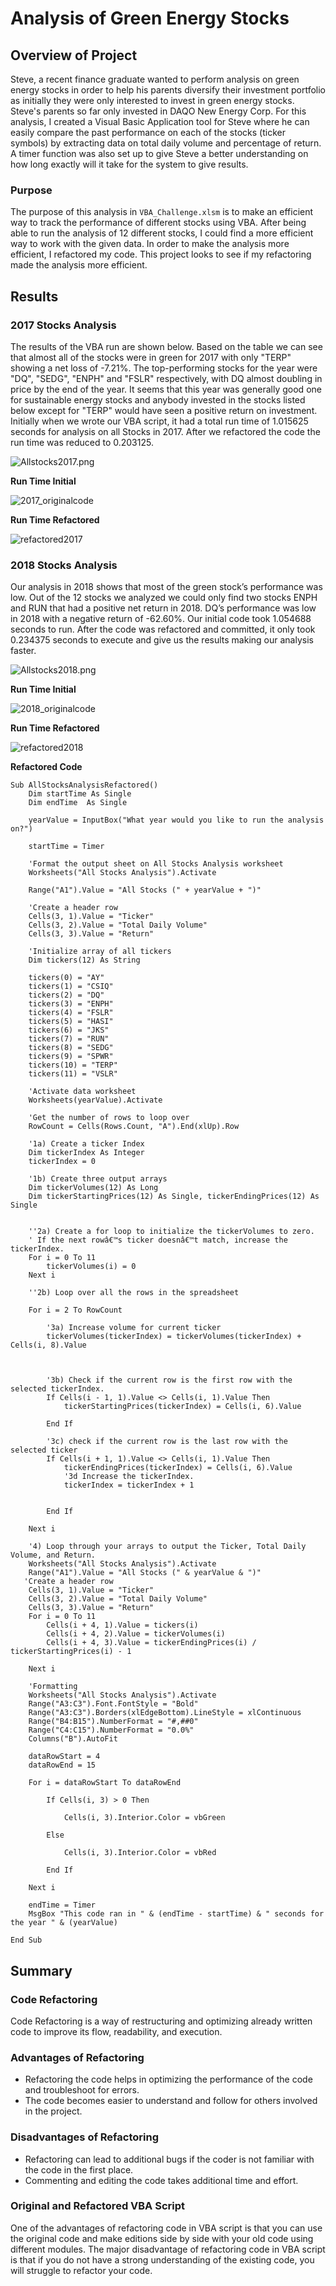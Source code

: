 # Analysis of Green Energy Stocks

## Overview of Project

Steve, a recent finance graduate wanted to perform analysis on green energy stocks in order to help his parents diversify their investment portfolio as initially they were only interested to invest in green energy stocks. Steve's parents so far only invested in DAQO New Energy Corp. For this analysis, I created a Visual Basic Application tool for Steve where he can easily compare the past performance on each of the stocks (ticker symbols) by extracting data on total daily volume and percentage of return. A timer function was also set up to give Steve a better understanding on how long exactly will it take for the system to give results.

### Purpose

The purpose of this analysis in ```VBA_Challenge.xlsm``` is to make an efficient way to track the performance of different stocks using VBA. After being able to run the analysis of 12 different stocks, I could find a more efficient way to work with the given data. In order to make the analysis more efficient, I refactored my code. This project looks to see if my refactoring made the analysis more efficient.

## Results

### 2017 Stocks Analysis ###

The results of the VBA run are shown below. Based on the table we can see that almost all of the stocks were in green for 2017 with only "TERP" showing a net loss of -7.21%. The top-performing stocks for the year were "DQ", "SEDG", "ENPH" and "FSLR" respectively, with DQ almost doubling in price by the end of the year. It seems that this year was generally good one for sustainable energy stocks and anybody invested in the stocks listed below except for "TERP" would have seen a positive return on investment. Initially when we wrote our VBA script, it had a total run time of 1.015625 seconds for analysis on all Stocks in 2017. After we refactored the code the run time was reduced to 0.203125.


![ Allstocks2017.png]( https://github.com/smj452/stocks-analysis/blob/main/Resources/Allstocks2017.png)


**Run Time Initial**

![2017_originalcode]( https://github.com/smj452/stocks-analysis/blob/main/Resources/2017_originalcode.png)


**Run Time Refactored**

![refactored2017]( https://github.com/smj452/stocks-analysis/blob/main/Resources/refactored2017.png)


### 2018 Stocks Analysis
Our analysis in 2018 shows that most of the green stock’s performance was low. Out of the 12 stocks we analyzed we could only find two stocks ENPH and RUN that had a positive net return in 2018. DQ’s performance was low in 2018 with a negative return of -62.60%. Our initial code took 1.054688 seconds to run. After the code was refactored and committed, it only took 0.234375 seconds to execute and give us the results making our analysis faster.


![ Allstocks2018.png]( https://github.com/smj452/stocks-analysis/blob/main/Resources/Allstocks2018.png)


**Run Time Initial**

![2018_originalcode]( https://github.com/smj452/stocks-analysis/blob/main/Resources/2018_originalcode.png)


**Run Time Refactored**

![refactored2018]( https://github.com/smj452/stocks-analysis/blob/main/Resources/refactored2018.png)


**Refactored Code**
```
Sub AllStocksAnalysisRefactored()
    Dim startTime As Single
    Dim endTime  As Single

    yearValue = InputBox("What year would you like to run the analysis on?")

    startTime = Timer
    
    'Format the output sheet on All Stocks Analysis worksheet
    Worksheets("All Stocks Analysis").Activate
    
    Range("A1").Value = "All Stocks (" + yearValue + ")"
    
    'Create a header row
    Cells(3, 1).Value = "Ticker"
    Cells(3, 2).Value = "Total Daily Volume"
    Cells(3, 3).Value = "Return"

    'Initialize array of all tickers
    Dim tickers(12) As String
    
    tickers(0) = "AY"
    tickers(1) = "CSIQ"
    tickers(2) = "DQ"
    tickers(3) = "ENPH"
    tickers(4) = "FSLR"
    tickers(5) = "HASI"
    tickers(6) = "JKS"
    tickers(7) = "RUN"
    tickers(8) = "SEDG"
    tickers(9) = "SPWR"
    tickers(10) = "TERP"
    tickers(11) = "VSLR"
    
    'Activate data worksheet
    Worksheets(yearValue).Activate
    
    'Get the number of rows to loop over
    RowCount = Cells(Rows.Count, "A").End(xlUp).Row
    
    '1a) Create a ticker Index
    Dim tickerIndex As Integer
    tickerIndex = 0
    
    '1b) Create three output arrays
    Dim tickerVolumes(12) As Long
    Dim tickerStartingPrices(12) As Single, tickerEndingPrices(12) As Single
    
    
    ''2a) Create a for loop to initialize the tickerVolumes to zero.
    ' If the next rowâ€™s ticker doesnâ€™t match, increase the tickerIndex.
    For i = 0 To 11
        tickerVolumes(i) = 0
    Next i
        
    ''2b) Loop over all the rows in the spreadsheet
    
    For i = 2 To RowCount
    
        '3a) Increase volume for current ticker
        tickerVolumes(tickerIndex) = tickerVolumes(tickerIndex) + Cells(i, 8).Value
        
        
        
        '3b) Check if the current row is the first row with the selected tickerIndex.
        If Cells(i - 1, 1).Value <> Cells(i, 1).Value Then
            tickerStartingPrices(tickerIndex) = Cells(i, 6).Value
            
        End If
        
        '3c) check if the current row is the last row with the selected ticker
        If Cells(i + 1, 1).Value <> Cells(i, 1).Value Then
            tickerEndingPrices(tickerIndex) = Cells(i, 6).Value
            '3d Increase the tickerIndex.
            tickerIndex = tickerIndex + 1
            
            
        End If
    
    Next i
    
    '4) Loop through your arrays to output the Ticker, Total Daily Volume, and Return.
    Worksheets("All Stocks Analysis").Activate
    Range("A1").Value = "All Stocks (" & yearValue & ")"
   'Create a header row
    Cells(3, 1).Value = "Ticker"
    Cells(3, 2).Value = "Total Daily Volume"
    Cells(3, 3).Value = "Return"
    For i = 0 To 11
        Cells(i + 4, 1).Value = tickers(i)
        Cells(i + 4, 2).Value = tickerVolumes(i)
        Cells(i + 4, 3).Value = tickerEndingPrices(i) / tickerStartingPrices(i) - 1
        
    Next i
    
    'Formatting
    Worksheets("All Stocks Analysis").Activate
    Range("A3:C3").Font.FontStyle = "Bold"
    Range("A3:C3").Borders(xlEdgeBottom).LineStyle = xlContinuous
    Range("B4:B15").NumberFormat = "#,##0"
    Range("C4:C15").NumberFormat = "0.0%"
    Columns("B").AutoFit

    dataRowStart = 4
    dataRowEnd = 15

    For i = dataRowStart To dataRowEnd
        
        If Cells(i, 3) > 0 Then
            
            Cells(i, 3).Interior.Color = vbGreen
            
        Else
        
            Cells(i, 3).Interior.Color = vbRed
            
        End If
        
    Next i
 
    endTime = Timer
    MsgBox "This code ran in " & (endTime - startTime) & " seconds for the year " & (yearValue)

End Sub
```
## Summary

### Code Refactoring ###

Code Refactoring is a way of restructuring and optimizing already written code to improve its flow, readability, and execution.
### Advantages of Refactoring 
- Refactoring the code helps in optimizing the performance of the code and troubleshoot for errors.
- The code becomes easier to understand and follow for others involved in the project.

### Disadvantages of Refactoring ###
- Refactoring can lead to additional bugs if the coder is not familiar with the code in the first place.
- Commenting and editing the code takes additional time and effort.

### Original and Refactored VBA Script
One of the advantages of refactoring code in VBA script is that you can use the original code and make editions side by side with your old code using different modules. The major disadvantage of refactoring code in VBA script is that if you do not have a strong understanding of the existing code, you will struggle to refactor your code.
	




